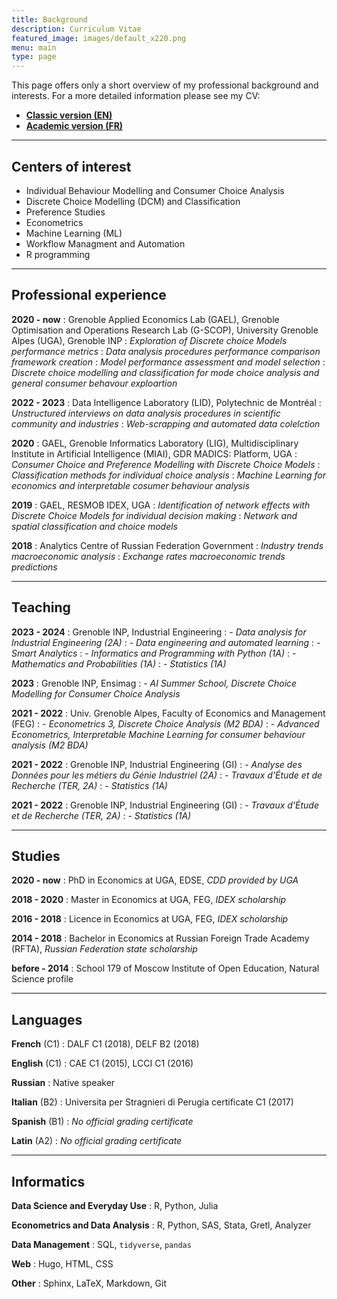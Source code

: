 ```yaml
---
title: Background
description: Curriculum Vitae
featured_image: images/default_x220.png
menu: main
type: page
---
```




<style>
table th:first-of-type {
    width: 25%;
}
table th:nth-of-type(2) {
    width: 75%;
}
</style>



This page offers only a short overview of my professional background and interests. 
For a more detailed information please see my CV:

- <B><A HREF="/docs/cv_classic.pdf">Classic version (EN)</A></B>
- <B><A HREF="/docs/cv_academique.pdf">Academic version (FR)</A></B>



---

## Centers of interest

* Individual Behaviour Modelling and Consumer Choice Analysis
* Discrete Choice Modelling (DCM) and Classification
* Preference Studies
* Econometrics
* Machine Learning (ML)
* Workflow Managment and Automation
* R programming



---

## Professional experience

**2020 - now**
: Grenoble Applied Economics Lab (GAEL), Grenoble Optimisation and Operations Research Lab (G-SCOP), University Grenoble Alpes (UGA), Grenoble INP
: *Exploration of Discrete choice Models performance metrics*
: *Data analysis procedures performance comparison framework creation*
: *Model performance assessment and model selection*
: *Discrete choice modelling and classification for mode choice analysis and general consumer behavour exploartion*

**2022 - 2023**
: Data Intelligence Laboratory (LID), Polytechnic de Montréal
: *Unstructured interviews on data analysis procedures in scientific community and industries*
: *Web-scrapping and automated data colelction*

**2020**
: GAEL, Grenoble Informatics Laboratory (LIG), Multidisciplinary Institute in Artificial Intelligence (MIAI), GDR MADICS: Platform, UGA
: *Consumer Choice and Preference Modelling with Discrete Choice Models*
: *Classification methods for individual choice analysis*
: *Machine Learning for economics and interpretable cosumer behaviour analysis*

**2019**
: GAEL, RESMOB IDEX, UGA
: *Identification of network effects with Discrete Choice Models for individual decision making*
: *Network and spatial classification and choice models*

**2018**
: Analytics Centre of Russian Federation Government
: *Industry trends macroeconomic analysis*
: *Exchange rates macroeconomic trends predictions*



---

## Teaching

**2023 - 2024**
: Grenoble INP, Industrial Engineering
: - *Data analysis for Industrial Engineering (2A)*
: - *Data engineering and automated learning*
: - *Smart Analytics*
: - *Informatics and Programming with Python (1A)*
: - *Mathematics and Probabilities (1A)*
: - *Statistics (1A)*

**2023**
: Grenoble INP, Ensimag
: - *AI Summer School, Discrete Choice Modelling for Consumer Choice Analysis*

**2021 - 2022**
: Univ. Grenoble Alpes, Faculty of Economics and Management (FEG)
: - *Econometrics 3, Discrete Choice Analysis (M2 BDA)*
: - *Advanced Econometrics, Interpretable Machine Learning for consumer behaviour analysis (M2 BDA)*

**2021 - 2022**
: Grenoble INP, Industrial Engineering (GI)
: - *Analyse des Données pour les métiers du Génie Industriel (2A)*
: - *Travaux d'Étude et de Recherche (TER, 2A)*
: - *Statistics (1A)*

**2021 - 2022**
: Grenoble INP, Industrial Engineering (GI)
: - *Travaux d'Étude et de Recherche (TER, 2A)*
: - *Statistics (1A)*



---

## Studies

**2020 - now**
: PhD in Economics at UGA, EDSE, *CDD provided by UGA*

**2018 - 2020**
: Master in Economics at UGA, FEG, *IDEX scholarship*

**2016 - 2018**
: Licence in Economics at UGA, FEG, *IDEX scholarship*

**2014 - 2018**
: Bachelor in Economics at Russian Foreign Trade Academy (RFTA), *Russian Federation state scholarship*

**before - 2014**
: School 179 of Moscow Institute of Open Education, Natural Science profile



---

## Languages

**French** (C1)
: DALF C1 (2018), DELF B2 (2018)

**English** (C1)
: CAE C1 (2015), LCCI C1 (2016)

**Russian**
: Native speaker

**Italian** (B2)
: Universita per Stragnieri di Perugia certificate C1 (2017)

**Spanish** (B1)
: *No official grading certificate*

**Latin** (A2)
: *No official grading certificate*



---

## Informatics

**Data Science and Everyday Use**
: R, Python, Julia

**Econometrics and Data Analysis**
: R, Python, SAS, Stata, Gretl, Analyzer

**Data Management**
: SQL, `tidyverse`, `pandas`

**Web**
: Hugo, HTML, CSS

**Other**
: Sphinx, LaTeX, Markdown, Git